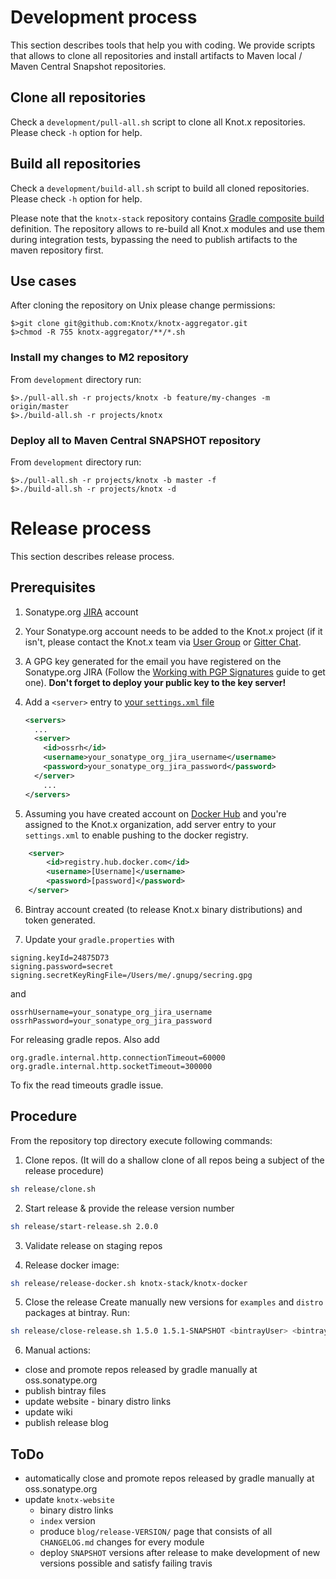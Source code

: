 # Development process
This section describes tools that help you with coding. We provide scripts that allows to
clone all repositories and install artifacts to Maven local / Maven Central Snapshot repositories.

## Clone all repositories
Check a `development/pull-all.sh` script to clone all Knot.x repositories. Please check `-h` option
for help.

## Build all repositories
Check a `development/build-all.sh` script to build all cloned repositories. Please check `-h` option
for help.

Please note that the `knotx-stack` repository contains 
[Gradle composite build](https://docs.gradle.org/current/userguide/composite_builds.html) definition. 
The repository allows to re-build all Knot.x modules and use them during integration tests, bypassing the 
need to publish artifacts to the maven repository first.

## Use cases
After cloning the repository on Unix please change permissions:

```
$>git clone git@github.com:Knotx/knotx-aggregator.git
$>chmod -R 755 knotx-aggregator/**/*.sh
```

### Install my changes to M2 repository
From `development` directory run:
```
$>./pull-all.sh -r projects/knotx -b feature/my-changes -m origin/master
$>./build-all.sh -r projects/knotx
```

### Deploy all to Maven Central SNAPSHOT repository
From `development` directory run:
```
$>./pull-all.sh -r projects/knotx -b master -f
$>./build-all.sh -r projects/knotx -d
```

# Release process
This section describes release process.

## Prerequisites
1. Sonatype.org [JIRA](https://issues.sonatype.org/secure/Signup!default.jspa) account

2. Your Sonatype.org account needs to be added to the Knot.x project (if it isn't, please contact the Knot.x team
via [User Group](https://groups.google.com/forum/#!forum/knotx) or [Gitter Chat](https://gitter.im/Knotx/Lobby).

3. A GPG key generated for the email you have registered on the Sonatype.org JIRA
(Follow the [Working with PGP Signatures](http://central.sonatype.org/pages/working-with-pgp-signatures.html)
guide to get one).
**Don't forget to deploy your public key to the key server!**

4. Add a `<server>` entry to [your `settings.xml` file](https://maven.apache.org/settings.html#Introduction)
   ```xml
   <servers>
     ...
     <server>
       <id>ossrh</id>
       <username>your_sonatype_org_jira_username</username>
       <password>your_sonatype_org_jira_password</password>
     </server>
       ...
   </servers>    
   ```

5. Assuming you have created account on [Docker Hub](https://hub.docker.com/) and you're assigned to the Knot.x organization, add server entry to your `settings.xml` to enable pushing to the docker registry.
```xml
	<server>
		<id>registry.hub.docker.com</id>
		<username>[Username]</username>
		<password>[password]</password>
	</server>
```

6. Bintray account created (to release Knot.x binary distributions) and token generated.

7. Update your `gradle.properties` with
```
signing.keyId=24875D73
signing.password=secret
signing.secretKeyRingFile=/Users/me/.gnupg/secring.gpg
```
and
```
ossrhUsername=your_sonatype_org_jira_username
ossrhPassword=your_sonatype_org_jira_password
```
For releasing gradle repos.
Also add
```
org.gradle.internal.http.connectionTimeout=60000
org.gradle.internal.http.socketTimeout=300000
```
To fix the read timeouts gradle issue.

## Procedure
From the repository top directory execute following commands:

1. Clone repos. (It will do a shallow clone of all repos being a subject of the release procedure)
```bash
sh release/clone.sh
```

2. Start release & provide the release version number
```bash
sh release/start-release.sh 2.0.0
```

3. Validate release on staging repos

4. Release docker image:
```bash
sh release/release-docker.sh knotx-stack/knotx-docker
```

5. Close the release
Create manually new versions for `examples` and `distro` packages at bintray.
Run:
```bash
sh release/close-release.sh 1.5.0 1.5.1-SNAPSHOT <bintrayUser> <bintrayToken>
```

6. Manual actions:
  - close and promote repos released by gradle manually at oss.sonatype.org
  - publish bintray files
  - update website - binary distro links
  - update wiki
  - publish release blog

## ToDo
- automatically close and promote repos released by gradle manually at oss.sonatype.org
- update `knotx-website`
  - binary distro links
  - `index` version
  - produce `blog/release-VERSION/` page that consists of all `CHANGELOG.md` changes for every module
  - deploy `SNAPSHOT` versions after release to make development of new versions possible and satisfy failing travis
